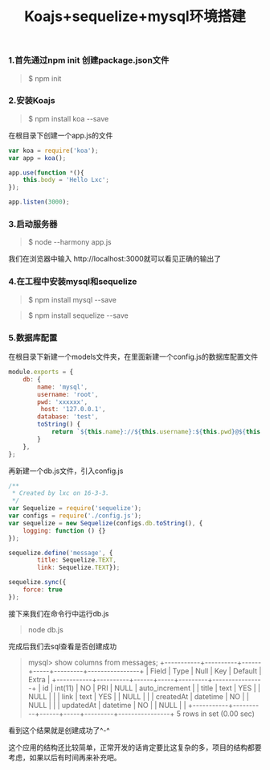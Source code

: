﻿---
title: Koajs+sequelize+mysql环境搭建
tags: nodejs
categories: code

---

### 1.首先通过npm init 创建package.json文件
>$ npm init
### 2.安装Koajs
>$ npm install koa --save

在根目录下创建一个app.js的文件
```javascript
var koa = require('koa');
var app = koa();

app.use(function *(){
    this.body = 'Hello Lxc';
});

app.listen(3000);
```
### 3.启动服务器
>$ node --harmony app.js

我们在浏览器中输入 http://localhost:3000就可以看见正确的输出了
### 4.在工程中安装mysql和sequelize
>$ npm install mysql --save

>$  npm install sequelize --save
### 5.数据库配置
在根目录下新建一个models文件夹，在里面新建一个config.js的数据库配置文件
```javascript
module.exports = {
    db: {
        name: 'mysql',
        username: 'root',
        pwd: 'xxxxxx',
         host: '127.0.0.1',
        database: 'test',
        toString() {
            return `${this.name}://${this.username}:${this.pwd}@${this.host}/${this.database}`;
        }
    },
};
```
再新建一个db.js文件，引入config.js
```javascript
/**
 * Created by lxc on 16-3-3.
 */
var Sequelize = require('sequelize');
var configs = require('./config.js');
var sequelize = new Sequelize(configs.db.toString(), {
    logging: function () {}
});

sequelize.define('message', {
        title: Sequelize.TEXT,
        link: Sequelize.TEXT});

sequelize.sync({
    force: true
});

```
接下来我们在命令行中运行db.js
> node db.js

完成后我们去sql查看是否创建成功
>mysql> show columns from messages;
+-----------+----------+------+-----+---------+----------------+
| Field     | Type     | Null | Key | Default | Extra          |
+-----------+----------+------+-----+---------+----------------+
| id        | int(11)  | NO   | PRI | NULL    | auto_increment |
| title     | text     | YES  |     | NULL    |                |
| link      | text     | YES  |     | NULL    |                |
| createdAt | datetime | NO   |     | NULL    |                |
| updatedAt | datetime | NO   |     | NULL    |                |
+-----------+----------+------+-----+---------+----------------+
5 rows in set (0.00 sec)

看到这个结果就是创建成功了^-^

这个应用的结构还比较简单，正常开发的话肯定要比这复杂的多，项目的结构都要考虑，如果以后有时间再来补充吧。
 





